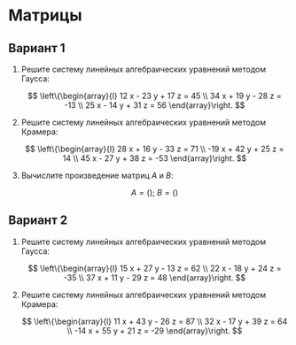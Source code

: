 # Матрицы

## Вариант 1

1. Решите систему линейных алгебраических уравнений методом Гаусса:

    $$
    \left\{\begin{array}{l}
    12 x - 23 y + 17 z =  45 \\
    34 x + 19 y - 28 z = -13 \\
    25 x - 14 y + 31 z =  56
    \end{array}\right.
    $$

2. Решите систему линейных алгебраических уравнений методом Крамера:

    $$
    \left\{\begin{array}{l}
     28 x + 16 y - 33 z =  71 \\
    -19 x + 42 y + 25 z =  14 \\
     45 x - 27 y + 38 z = -53
    \end{array}\right.
    $$

3. Вычислите произведение матриц $A$ и $B$:

    $$
    A = \left( \right); ~
    B = \left( \right)
    $$

## Вариант 2

1. Решите систему линейных алгебраических уравнений методом Гаусса:

    $$
    \left\{\begin{array}{l}
    15 x + 27 y - 13 z =  62 \\
    22 x - 18 y + 24 z = -35 \\
    37 x + 11 y - 29 z =  48
    \end{array}\right.
    $$

2. Решите систему линейных алгебраических уравнений методом Крамера:

    $$
    \left\{\begin{array}{l}
     11 x + 43 y - 26 z =  87 \\
     32 x - 17 y + 39 z =  64 \\
    -14 x + 55 y + 21 z = -29
    \end{array}\right.
    $$
